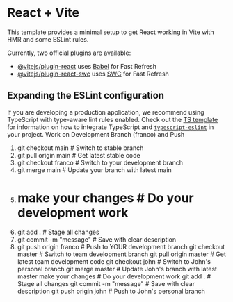 # React + Vite

This template provides a minimal setup to get React working in Vite with HMR and some ESLint rules.

Currently, two official plugins are available:

- [@vitejs/plugin-react](https://github.com/vitejs/vite-plugin-react/blob/main/packages/plugin-react) uses [Babel](https://babeljs.io/) for Fast Refresh
- [@vitejs/plugin-react-swc](https://github.com/vitejs/vite-plugin-react/blob/main/packages/plugin-react-swc) uses [SWC](https://swc.rs/) for Fast Refresh

## Expanding the ESLint configuration

If you are developing a production application, we recommend using TypeScript with type-aware lint rules enabled. Check out the [TS template](https://github.com/vitejs/vite/tree/main/packages/create-vite/template-react-ts) for information on how to integrate TypeScript and [`typescript-eslint`](https://typescript-eslint.io) in your project.
Work on Development Branch (franco) and Push
1.  git checkout main        # Switch to stable branch
2.  git pull origin main     # Get latest stable code  
3.  git checkout franco      # Switch to your development branch
4.  git merge main           # Update your branch with latest main
5.  # make your changes      # Do your development work
6.  git add .                # Stage all changes
7.  git commit -m "message"  # Save with clear description
8.  git push origin franco   # Push to YOUR development branch
git checkout master # Switch to team development branch
git pull origin master # Get latest team development code
git checkout john # Switch to John's personal branch
git merge master # Update John's branch with latest master
make your changes # Do your development work
git add . # Stage all changes
git commit -m "message" # Save with clear description
git push origin john # Push to John's personal branch